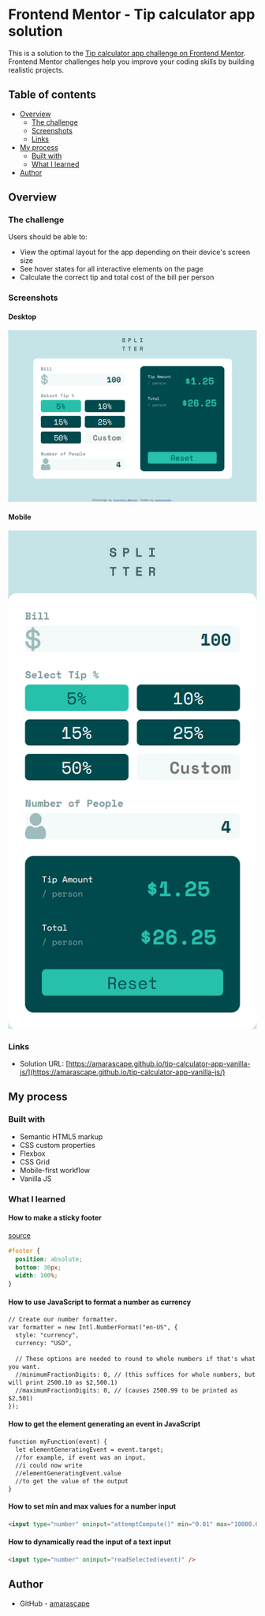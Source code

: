# Frontend Mentor - Tip calculator app solution

This is a solution to the [Tip calculator app challenge on Frontend Mentor](https://www.frontendmentor.io/challenges/tip-calculator-app-ugJNGbJUX). Frontend Mentor challenges help you improve your coding skills by building realistic projects.

## Table of contents

- [Overview](#overview)
  - [The challenge](#the-challenge)
  - [Screenshots](#screenshots)
  - [Links](#links)
- [My process](#my-process)
  - [Built with](#built-with)
  - [What I learned](#what-i-learned)
- [Author](#author)

## Overview

### The challenge

Users should be able to:

- View the optimal layout for the app depending on their device's screen size
- See hover states for all interactive elements on the page
- Calculate the correct tip and total cost of the bill per person

### Screenshots

#### Desktop

![Desktop](screenshots/desktop-view-screenshot.png)

#### Mobile

![Mobile](screenshots/mobile-view-screenshot.png)

### Links

- Solution URL: [https://amarascape.github.io/tip-calculator-app-vanilla-js/](https://amarascape.github.io/tip-calculator-app-vanilla-js/)

## My process

### Built with

- Semantic HTML5 markup
- CSS custom properties
- Flexbox
- CSS Grid
- Mobile-first workflow
- Vanilla JS

### What I learned

#### How to make a sticky footer

[source](https://stackoverflow.com/questions/8824831/make-div-stay-at-bottom-of-pages-content-all-the-time-even-when-there-are-scrol)

```CSS
#footer {
  position: absolute;
  bottom: 30px;
  width: 100%;
}
```

#### How to use JavaScript to format a number as currency

```JS
// Create our number formatter.
var formatter = new Intl.NumberFormat("en-US", {
  style: "currency",
  currency: "USD",

  // These options are needed to round to whole numbers if that's what you want.
  //minimumFractionDigits: 0, // (this suffices for whole numbers, but will print 2500.10 as $2,500.1)
  //maximumFractionDigits: 0, // (causes 2500.99 to be printed as $2,501)
});
```

#### How to get the element generating an event in JavaScript

```JS
function myFunction(event) {
  let elementGeneratingEvent = event.target;
  //for example, if event was an input,
  //i could now write
  //elementGeneratingEvent.value
  //to get the value of the output
}
```

#### How to set min and max values for a number input

```HTML
<input type="number" oninput="attemptCompute()" min="0.01" max="10000.00" step="0.01" />
```

#### How to dynamically read the input of a text input

```HTML
<input type="number" oninput="readSelected(event)" />
```

## Author

- GitHub - [amarascape](https://github.com/amarascape)
